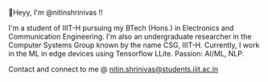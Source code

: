 👋Heyy, I'm @nitinshrinivas !!

I'm a student of IIIT-H pursuing my BTech (Hons.) in Electronics and Communication Engineering. I'm also an undergraduate researcher in the Computer Systems Group known by the name CSG, IIIT-H. Currently, I work in the ML in edge devices using Tensorflow LLite. Passion: AI/ML, NLP.



Contact and connect to me @ nitin.shrinivas@students.iiit.ac.in
